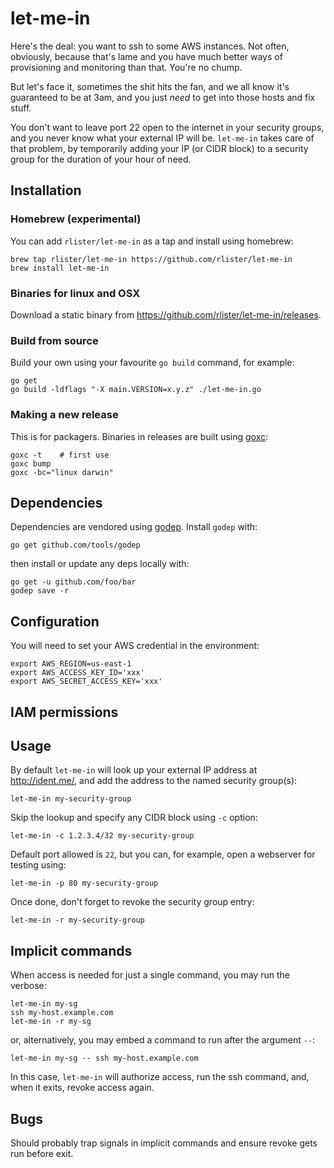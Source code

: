 # let-me-in

Here's the deal: you want to ssh to some AWS instances. Not often,
obviously, because that's lame and you have much better ways of
provisioning and monitoring than that. You're no chump.

But let's face it, sometimes the shit hits the fan, and we all know
it's guaranteed to be at 3am, and you just _need_ to get into those hosts
and fix stuff.

You don't want to leave port 22 open to the internet in your security
groups, and you never know what your external IP will be. `let-me-in`
takes care of that problem, by temporarily adding your IP (or CIDR
block) to a security group for the duration of your hour of need.

## Installation

### Homebrew (experimental)

You can add `rlister/let-me-in` as a tap and install using homebrew:

```
brew tap rlister/let-me-in https://github.com/rlister/let-me-in
brew install let-me-in
```

### Binaries for linux and OSX

Download a static binary from
https://github.com/rlister/let-me-in/releases.

### Build from source

Build your own using your favourite `go build` command, for example:

```
go get
go build -ldflags "-X main.VERSION=x.y.z" ./let-me-in.go
```

### Making a new release

This is for packagers. Binaries in releases are built using
[goxc](https://github.com/laher/goxc):

```
goxc -t    # first use
goxc bump
goxc -bc="linux darwin"
```

## Dependencies

Dependencies are vendored using
[godep](https://github.com/tools/godep). Install `godep` with:

```
go get github.com/tools/godep
```

then install or update any deps locally with:

```
go get -u github.com/foo/bar
godep save -r
```

## Configuration

You will need to set your AWS credential in the environment:

```
export AWS_REGION=us-east-1
export AWS_ACCESS_KEY_ID='xxx'
export AWS_SECRET_ACCESS_KEY='xxx'
```

## IAM permissions

## Usage

By default `let-me-in` will look up your external IP address at
http://ident.me/, and add the address to the named security group(s):

```
let-me-in my-security-group
```

Skip the lookup and specify any CIDR block using `-c` option:

```
let-me-in -c 1.2.3.4/32 my-security-group
```

Default port allowed is `22`, but you can, for example, open a
webserver for testing using:

```
let-me-in -p 80 my-security-group
```

Once done, don't forget to revoke the security group entry:

```
let-me-in -r my-security-group
```

## Implicit commands

When access is needed for just a single command, you may run the
verbose:

```
let-me-in my-sg
ssh my-host.example.com
let-me-in -r my-sg
```

or, alternatively, you may embed a command to run after the argument
`--`:

```
let-me-in my-sg -- ssh my-host.example.com
```

In this case, `let-me-in` will authorize access, run the ssh
command, and, when it exits, revoke access again.

## Bugs

Should probably trap signals in implicit commands and ensure revoke
gets run before exit.
